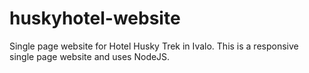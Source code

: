 # huskyhotel-website
Single page website for Hotel Husky Trek in Ivalo. This is a responsive single page website and uses NodeJS.
